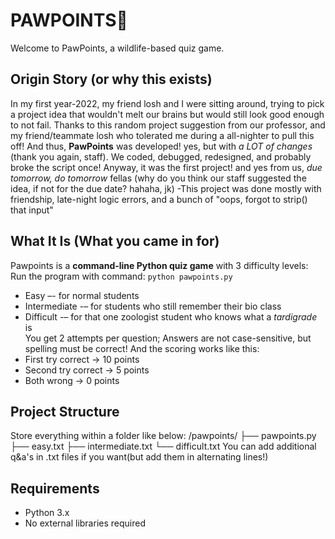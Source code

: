 
# PAWPOINTS🐾
Welcome to PawPoints, a wildlife-based quiz game.

## Origin Story (or why this exists)
In my first year-2022, my friend losh and I were sitting around, trying to pick a project idea that wouldn't melt our brains but would still look good enough to not fail. Thanks to this random project suggestion from our professor, and my friend/teammate losh who tolerated me during a all-nighter to pull this off!
And thus, **PawPoints** was developed! yes, but with *a LOT of changes* (thank you again, staff). We coded, debugged, redesigned, and probably broke the script once!
Anyway, it was the first project! and yes from us, *due tomorrow, do tomorrow* fellas (why do you think our staff suggested the idea, if not for the due date? hahaha, jk)
-This project was done mostly with friendship, late-night logic errors, and a bunch of "oops, forgot to strip() that input"

## What It Is (What you came in for)
Pawpoints is a **command-line Python quiz game** with 3 difficulty levels:
Run the program with command: `python pawpoints.py`
- Easy –- for normal students 
- Intermediate -– for students who still remember their bio class  
- Difficult -– for that one zoologist student who knows what a *tardigrade* is  
You get 2 attempts per question; Answers are not case-sensitive, but spelling must be correct! And the scoring works like this:
- First try correct -> 10 points
- Second try correct -> 5 points
- Both wrong -> 0 points

## Project Structure
Store everything within a folder like below:
/pawpoints/
├── pawpoints.py
├── easy.txt 
├── intermediate.txt 
└── difficult.txt 
You can add additional q&a's in .txt files if you want(but add them in alternating lines!)

## Requirements
- Python 3.x 
- No external libraries required
